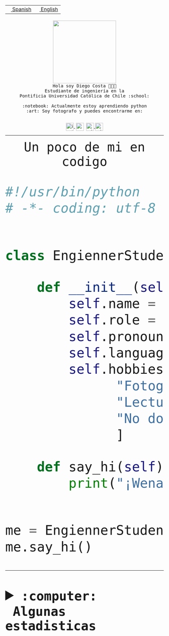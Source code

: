 <table border="0"  align="right">
 <tr><td><a href="README.md"><img src="https://upload.wikimedia.org/wikipedia/commons/thumb/8/89/Bandera_de_Espa%C3%B1a.svg/1200px-Bandera_de_Espa%C3%B1a.svg.png" height="10"> Spanish</a></td>
 <td><a href="README.en.md"><img src="https://upload.wikimedia.org/wikipedia/commons/a/a4/Flag_of_the_United_States.svg" height="10"> English</a></td></tr>
</table><br><br><br>


<p align="center">
  <img src="https://github.com/diegocostares/diegocostares/blob/main/Images/aaa2.gif?raw=true" height="200px" weight="200px">
  <br><samp>
    Hola soy Diego Costa 👨🏻‍💻<br>
    Estudiante de ingeniería en la <br>
    Pontificia Universidad Católica de Chile :school:<br>
  <br>
    :notebook: Actualmente estoy aprendiendo python <br>
    :art: Soy fotografo y puedes encontrarme en: <br>
  <br></samp>
  
</p>

<p align="center">
   <a href="https://instagram.com/diegocosta_no" target="blank">
    <img 
    align="center" src="https://cdn.jsdelivr.net/npm/simple-icons@3.0.1/icons/instagram.svg" alt="instagram" height="25px" width="25px" />
  </a>
  <a style="border: 3px solid; color: white;"href="https://t.me/diegocosta_no" target="blank">
  <img
  align="center" alt="Telegram" width="25px" src="https://icons-for-free.com/iconfiles/png/512/Telegram-1324888767380505522.png" />
</a>
<a href="https://api.whatsapp.com/send?phone=56971897835&text=Hola!" target="blank">
  <img
  align="center" alt="wtsp" width="25px" src="https://img.icons8.com/pastel-glyph/2x/whatsapp--v2.png" />
</a>
<a href="https://www.linkedin.com/in/diego-costa-786249213/" target="blank">
  <img
  align="center" alt="wtsp" width="25px" src="https://img.icons8.com/metro/452/linkedin.png" />
</a>

  </a>
</p>

---


<p align="center"><font size="25"><samp>Un poco de mi en codigo</samp></front></p>


```python
#!/usr/bin/python
# -*- coding: utf-8 -*-


class EngiennerStudent:

    def __init__(self):
        self.name = "Diego Costa"
        self.role = "Estudiante"
        self.pronouns = "he/him"
        self.language_spoken = ["es_CL", "en_US"]
        self.hobbies = [
              "Fotografia",
              "Lectura",
              "No dormir",
              ]

    def say_hi(self):
        print("¡Wena mundo!")


me = EngiennerStudent()
me.say_hi()
```
---
<details>
  <summary><b><samp>:computer: &nbsp;Algunas estadisticas</samp></b></summary>
  <br/></p>

<!--START_SECTION:waka-->
![Code Time](http://img.shields.io/badge/Code%20Time-935%20hrs%205%20mins-blue)

**Soy nocturno 🦉** 

```text
🌞 Mañana                 9 commits           ░░░░░░░░░░░░░░░░░░░░░░░░░   00.34 % 
🌆 Día                    795 commits         ████████░░░░░░░░░░░░░░░░░   30.22 % 
🌃 Tarde                  1148 commits        ███████████░░░░░░░░░░░░░░   43.63 % 
🌙 Noche                  679 commits         ██████░░░░░░░░░░░░░░░░░░░   25.81 % 
```
📅 **Soy más productivo los Martes** 

```text
Lunes                    406 commits         ████░░░░░░░░░░░░░░░░░░░░░   15.43 % 
Martes                   523 commits         █████░░░░░░░░░░░░░░░░░░░░   19.88 % 
Miércoles                331 commits         ███░░░░░░░░░░░░░░░░░░░░░░   12.58 % 
Jueves                   361 commits         ███░░░░░░░░░░░░░░░░░░░░░░   13.72 % 
Viernes                  405 commits         ████░░░░░░░░░░░░░░░░░░░░░   15.39 % 
Sábado                   223 commits         ██░░░░░░░░░░░░░░░░░░░░░░░   08.48 % 
Domingo                  382 commits         ████░░░░░░░░░░░░░░░░░░░░░   14.52 % 
```


📊 **Esta semana me dediqué a** 

```text
🐱‍💻 Proyectos: 
github-actions           8 hrs 56 mins       ███████░░░░░░░░░░░░░░░░░░   26.70 % 
2023-1-S4-Grupo2-Scraper 8 hrs 14 mins       ██████░░░░░░░░░░░░░░░░░░░   24.58 % 
2023-1-S4-Grupo2-IA      5 hrs 1 min         ████░░░░░░░░░░░░░░░░░░░░░   14.98 % 
2023-1-S4-Grupo2-Backend 2 hrs 43 mins       ██░░░░░░░░░░░░░░░░░░░░░░░   08.12 % 
rails_docker_compose_psql2 hrs 34 mins       ██░░░░░░░░░░░░░░░░░░░░░░░   07.67 % 
```


 Last Updated on 17/05/2023 16:24:19 UTC
<!--END_SECTION:waka-->
  
  

<p align="center"> <img src="https://github-readme-stats.vercel.app/api?username=diegocostares&show_icons=true&theme=ayu-mirage" alt="abhisheknaiidu" /></p>
 
</details>
